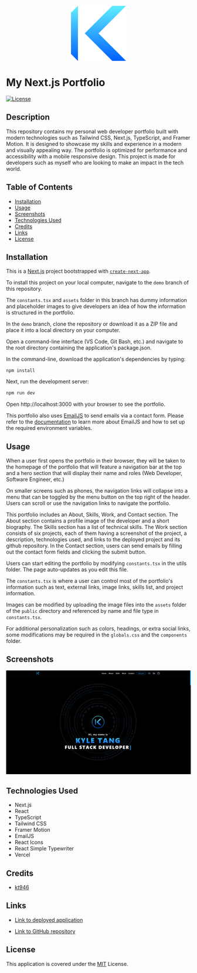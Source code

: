 <p align="center">
  <img src="./public/assets/logo.svg" width="150" alt="Personal Logo">
</p>

# My Next.js Portfolio

[![License](https://img.shields.io/badge/License-MIT-blue)](https://opensource.org/licenses/MIT)

## Description

This repository contains my personal web developer portfolio built with modern technologies such as Tailwind CSS, Next.js, TypeScript, and Framer Motion. It is designed to showcase my skills and experience in a modern and visually appealing way. The portfolio is optimized for performance and accessibility with a mobile responsive design. This project is made for developers such as myself who are looking to make an impact in the tech world.

## Table of Contents

- [Installation](#installation)
- [Usage](#usage)
- [Screenshots](#screenshots)
- [Technologies Used](#technologies-used)
- [Credits](#credits)
- [Links](#links)
- [License](#license)

## Installation

This is a [Next.js](https://nextjs.org/) project bootstrapped with [`create-next-app`](https://github.com/vercel/next.js/tree/canary/packages/create-next-app).

To install this project on your local computer, navigate to the `demo` branch of this repository.

The `constants.tsx` and `assets` folder in this branch has dummy information and placeholder images to give developers an idea of how the information is structured in the portfolio.

In the `demo` branch, clone the repository or download it as a ZIP file and place it into a local directory on your computer.

Open a command-line interface (VS Code, Git Bash, etc.) and navigate to the root directory containing the application's package.json.

In the command-line, download the application's dependencies by typing:

```
npm install
```

Next, run the development server:

```bash
npm run dev
```

Open http://localhost:3000 with your browser to see the portfolio.

This portfolio also uses [EmailJS](https://www.emailjs.com/) to send emails via a contact form. Please refer to the [documentation](https://www.emailjs.com/docs/) to learn more about EmailJS and how to set up the required environment variables.

## Usage

When a user first opens the portfolio in their browser, they will be taken to the homepage of the portfolio that will feature a navigation bar at the top and a hero section that will display their name and roles (Web Developer, Software Engineer, etc.)

On smaller screens such as phones, the navigation links will collapse into a menu that can be toggled by the menu button on the top right of the header. Users can scroll or use the navigation links to navigate the portfolio.

This portfolio includes an About, Skills, Work, and Contact section. The About section contains a profile image of the developer and a short biography. The Skills section has a list of technical skills. The Work section consists of six projects, each of them having a screenshot of the project, a description, technologies used, and links to the deployed project and its github repository. In the Contact section, users can send emails by filling out the contact form fields and clicking the submit button.

Users can start editing the portfolio by modifying `constants.tsx` in the utils folder. The page auto-updates as you edit this file.

The `constants.tsx` is where a user can control most of the portfolio's information such as text, external links, image links, skills list, and project information.

Images can be modified by uploading the image files into the `assets` folder of the `public` directory and referenced by name and file type in `constants.tsx`.

For additional personalization such as colors, headings, or extra social links, some modifications may be required in the `globals.css` and the `components` folder.

## Screenshots

![hero-page](./public/assets/screenshots/screenshot-hero.png)

## Technologies Used

- Next.js
- React
- TypeScript
- Tailwind CSS
- Framer Motion
- EmailJS
- React Icons
- React Simple Typewriter
- Vercel

## Credits

- [kt946](https://github.com/kt946)

## Links

- [Link to deployed application](https://github.com/kt946/my-nextjs-portfolio)

- [Link to GitHub repository](https://github.com/kt946/my-nextjs-portfolio)

## License

This application is covered under the [MIT](https://opensource.org/licenses/MIT) License.
